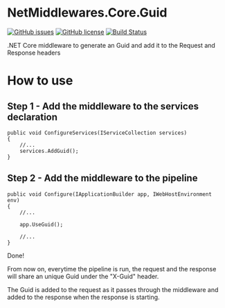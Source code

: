# NetMiddlewares.Core.Guid

[![GitHub issues](https://img.shields.io/github/issues/netmiddlewares/NetMiddlewares.Guid)](https://github.com/netmiddlewares/NetMiddlewares.Guid/issues)
[![GitHub license](https://img.shields.io/github/license/netmiddlewares/NetMiddlewares.Guid)](https://github.com/netmiddlewares/NetMiddlewares.Guid)
[![Build Status](https://travis-ci.org/netmiddlewares/NetMiddlewares.Guid.svg?branch=master)](https://travis-ci.org/netmiddlewares/NetMiddlewares.Guid)

.NET Core middleware to generate an Guid and add it to the Request and Response headers

# How to use

## Step 1 - Add the middleware to the services declaration

```
public void ConfigureServices(IServiceCollection services)
{
    //...
    services.AddGuid();
}
  ```
  
## Step 2 - Add the middleware to the pipeline

```
public void Configure(IApplicationBuilder app, IWebHostEnvironment env)
{
    //...
    
    app.UseGuid();
    
    //...
}
  ```

Done!

From now on, everytime the pipeline is run, the request and the response will share an unique Guid under the "X-Guid" header.

The Guid is added to the request as it passes through the middleware and added to the response when the response is starting.
